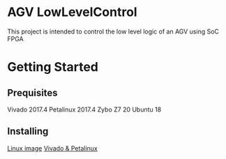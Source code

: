 # AGV LowLevelControl 
This project is intended to control the low level logic of an AGV using SoC FPGA

# Getting Started 
## Prequisites 
Vivado 2017.4
Petalinux 2017.4 
Zybo Z7 20
Ubuntu 18
## Installing 
[Linux image](https://github.com/marckri/Fpga-Workshop/blob/master/doc/petalinux.md)
[Vivado & Petalinux](https://github.com/marckri/Fpga-Workshop/blob/master/doc/petalinux.md)
